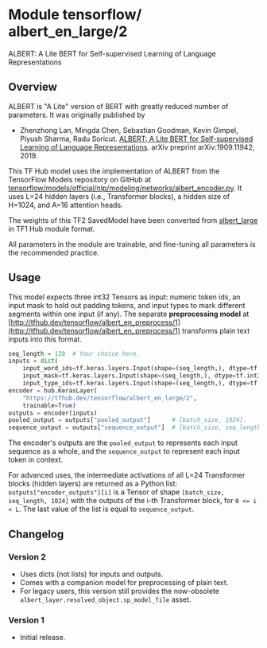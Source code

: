 # Module tensorflow/&zwnj;albert_en_large/2
ALBERT: A Lite BERT for Self-supervised Learning of Language Representations

<!-- asset-path: legacy -->
<!-- dataset: Wikipedia and BooksCorpus -->
<!-- fine-tunable: true -->
<!-- format: saved_model_2 -->
<!-- language: en -->
<!-- module-type: text-embedding -->
<!-- network-architecture: Transformer -->


## Overview

ALBERT is "A Lite" version of BERT with greatly reduced number of parameters. It
was originally published by

*   Zhenzhong Lan, Mingda Chen, Sebastian Goodman, Kevin Gimpel, Piyush Sharma,
    Radu Soricut. [ALBERT: A Lite BERT for Self-supervised Learning of Language
    Representations](https://arxiv.org/abs/1909.11942). arXiv preprint
    arXiv:1909.11942, 2019.

This TF Hub model uses the implementation of ALBERT from the
TensorFlow Models repository on GitHub at
[tensorflow/models/official/nlp/modeling/networks/albert_encoder.py](https://github.com/tensorflow/models/blob/master/official/nlp/modeling/networks/albert_encoder.py).
It uses L=24 hidden layers (i.e., Transformer blocks),
a hidden size of H=1024,
and A=16 attention heads.

The weights of this TF2 SavedModel have been converted from
[albert_large](https://tfhub.dev/google/albert_large/3)
in TF1 Hub module format.

All parameters in the module are trainable, and fine-tuning all parameters is
the recommended practice.


## Usage

This model expects three int32 Tensors as input: numeric token ids,
an input mask to hold out padding tokens,
and input types to mark different segments within one input (if any).
The separate **preprocessing model** at
[http://tfhub.dev/tensorflow/albert_en_preprocess/1](http://tfhub.dev/tensorflow/albert_en_preprocess/1)
transforms plain text inputs into this format.

```python
seq_length = 128  # Your choice here.
inputs = dict(
    input_word_ids=tf.keras.layers.Input(shape=(seq_length,), dtype=tf.int32),
    input_mask=tf.keras.layers.Input(shape=(seq_length,), dtype=tf.int32),
    input_type_ids=tf.keras.layers.Input(shape=(seq_length,), dtype=tf.int32))
encoder = hub.KerasLayer(
    "https://tfhub.dev/tensorflow/albert_en_large/2",
    trainable=True)
outputs = encoder(inputs)
pooled_output = outputs["pooled_output"]      # [batch_size, 1024].
sequence_output = outputs["sequence_output"]  # [batch_size, seq_length, 1024].
```

The encoder's outputs are the `pooled_output` to represents each input sequence
as a whole, and the `sequence_output` to represent each input token in context.

For advanced uses, the intermediate activations of all L=24
Transformer blocks (hidden layers) are returned as a Python list:
`outputs["encoder_outputs"][i]` is a Tensor
of shape `[batch_size, seq_length, 1024]`
with the outputs of the i-th Transformer block, for `0 <= i < L`.
The last value of the list is equal to `sequence_output`.


## Changelog

### Version 2

  * Uses dicts (not lists) for inputs and outputs.
  * Comes with a companion model for preprocessing of plain text.
  * For legacy users, this version still provides the now-obsolete
    `albert_layer.resolved_object.sp_model_file` asset.

### Version 1

  * Initial release.
